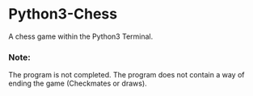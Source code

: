 # Python3-Chess
A chess game within the Python3 Terminal. 

### Note:
The program is not completed. The program does not contain a way of ending the game (Checkmates or draws).
